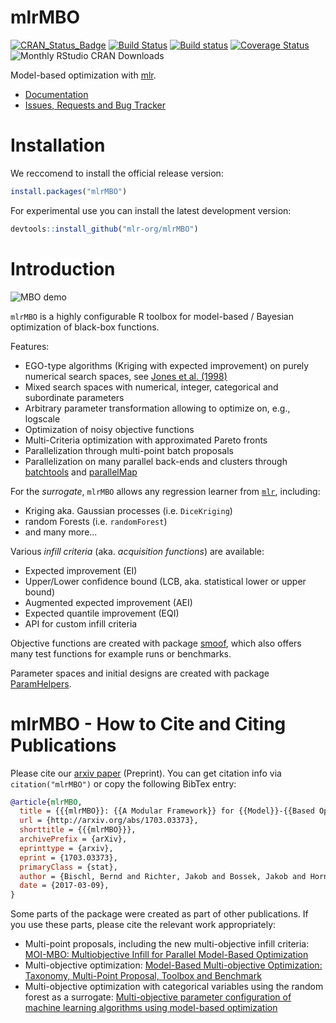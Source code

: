 # mlrMBO

[![CRAN_Status_Badge](http://www.r-pkg.org/badges/version/mlrMBO)](https://cran.r-project.org/package=mlrMBO)
[![Build Status](https://travis-ci.org/mlr-org/mlrMBO.png?branch=master)](https://travis-ci.org/mlr-org/mlrMBO)
[![Build status](https://ci.appveyor.com/api/projects/status/gvr607kqcl78qjq9/branch/master?svg=true)](https://ci.appveyor.com/project/jakob-r/mlrmbo/branch/master)
[![Coverage Status](https://img.shields.io/codecov/c/github/mlr-org/mlrMBO/master.svg)](https://codecov.io/github/mlr-org/mlrMBO?branch=master)
![Monthly RStudio CRAN Downloads](https://cranlogs.r-pkg.org/badges/mlrMBO)

Model-based optimization with [mlr](https://github.com/mlr-org/mlr/).

* [Documentation](https://mlr-org.github.io/mlrMBO/)
* [Issues, Requests and Bug Tracker](https://github.com/mlr-org/mlrMBO/issues)

# Installation

We reccomend to install the official release version:

```r
install.packages("mlrMBO")
```

For experimental use you can install the latest development version:

```r
devtools::install_github("mlr-org/mlrMBO")

```



# Introduction

![MBO demo](https://raw.githubusercontent.com/mlr-org/mlrMBO/master/docs/articles/helpers/animation_files/figure-html/animation-.gif)

`mlrMBO` is a highly configurable R toolbox for model-based / Bayesian optimization of black-box functions.

Features:

* EGO-type algorithms (Kriging with expected improvement) on purely numerical search spaces, see [Jones et al. (1998)](http://link.springer.com/article/10.1023/A:1008306431147)
* Mixed search spaces with numerical, integer, categorical and subordinate parameters
* Arbitrary parameter transformation allowing to optimize on, e.g., logscale
* Optimization of noisy objective functions
* Multi-Criteria optimization with approximated Pareto fronts
* Parallelization through multi-point batch proposals
* Parallelization on many parallel back-ends and clusters through [batchtools](https://github.com/mllg/batchtools) and [parallelMap](https://github.com/berndbischl/parallelMap)

For the *surrogate*, `mlrMBO` allows any regression learner from [`mlr`](https://github.com/mlr-org/mlr), including:
* Kriging aka. Gaussian processes (i.e. `DiceKriging`)
* random Forests (i.e. `randomForest`)
* and many more...

Various *infill criteria* (aka. _acquisition functions_) are available:
* Expected improvement (EI)
* Upper/Lower confidence bound (LCB, aka. statistical lower or upper bound)
* Augmented expected improvement (AEI)
* Expected quantile improvement (EQI)
* API for custom infill criteria

Objective functions are created with package [smoof](https://github.com/jakobbossek/smoof), which also offers many test functions for example runs or benchmarks.

Parameter spaces and initial designs are created with package [ParamHelpers](https://github.com/berndbischl/ParamHelpers).


# mlrMBO - How to Cite and Citing Publications

Please cite our [arxiv paper](https://arxiv.org/abs/1703.03373) (Preprint).
You can get citation info via `citation("mlrMBO")` or copy the following BibTex entry:

```bibtex
@article{mlrMBO,
  title = {{{mlrMBO}}: {{A Modular Framework}} for {{Model}}-{{Based Optimization}} of {{Expensive Black}}-{{Box Functions}}},
  url = {http://arxiv.org/abs/1703.03373},
  shorttitle = {{{mlrMBO}}},
  archivePrefix = {arXiv},
  eprinttype = {arxiv},
  eprint = {1703.03373},
  primaryClass = {stat},
  author = {Bischl, Bernd and Richter, Jakob and Bossek, Jakob and Horn, Daniel and Thomas, Janek and Lang, Michel},
  date = {2017-03-09},
}
```

Some parts of the package were created as part of other publications.
If you use these parts, please cite the relevant work appropriately:

* Multi-point proposals, including the new multi-objective infill criteria: [MOI-MBO: Multiobjective Infill for Parallel Model-Based Optimization](https://dx.doi.org/10.1007/978-3-319-09584-4_17)
* Multi-objective optimization: [Model-Based Multi-objective Optimization: Taxonomy, Multi-Point Proposal, Toolbox and Benchmark](https://dx.doi.org/10.1007/978-3-319-15934-8_5)
* Multi-objective optimization with categorical variables using the random forest as a surrogate: [Multi-objective parameter configuration of machine learning algorithms using model-based optimization](https://dx.doi.org/10.1109/SSCI.2016.7850221)
